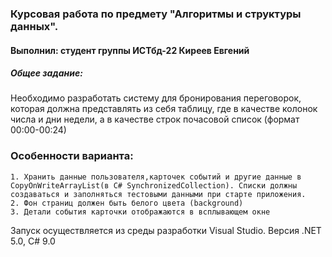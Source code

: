 ﻿### Курсовая работа по предмету "Алгоритмы и структуры данных".
#### Выполнил: студент группы ИСТбд-22 Киреев Евгений

##### Общее задание:
Необходимо разработать систему для бронирования переговорок, которая должна представлять из себя таблицу, где в качестве колонок числа и дни недели, а в качестве строк почасовой список (формат 00:00-00:24)

### Особенности варианта:
	1. Хранить данные пользователя,карточек событий и другие данные в CopyOnWriteArrayList(в C# SynchronizedCollection). Списки должны создаваться и заполняться тестовыми данными при старте приложения.
	2. Фон страниц должен быть белого цвета (background)
	3. Детали события карточки отображаются в всплывающем окне

Запуск осуществляется из среды разработки Visual Studio. Версия .NET 5.0, C# 9.0